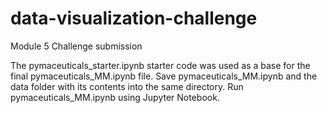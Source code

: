 # data-visualization-challenge
Module 5 Challenge submission

The pymaceuticals_starter.ipynb starter code was used as a base for the final pymaceuticals_MM.ipynb file.
Save pymaceuticals_MM.ipynb and the data folder with its contents into the same directory. Run pymaceuticals_MM.ipynb using Jupyter Notebook.
